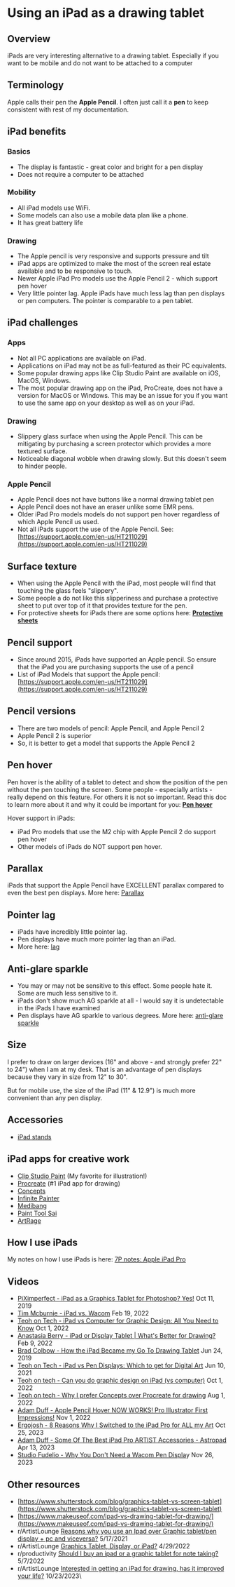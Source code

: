 # Using an iPad as a drawing tablet

## Overview

iPads are very interesting alternative to a drawing tablet. Especially if you want to be mobile and do not want to be attached to a computer

## Terminology

Apple calls their pen the **Apple Pencil**. I often just call it a **pen** to keep consistent with rest of my documentation.

## iPad benefits

### Basics

* The display is fantastic - great color and bright for a pen display
* Does not require a computer to be attached

### Mobility

* All iPad models use WiFi.&#x20;
* Some models can also use a mobile data plan like a phone.&#x20;
* It has great battery life

### Drawing

* The Apple pencil is very responsive and supports pressure and tilt
* iPad apps are optimized to make the most of the screen real estate available and to be responsive to touch. &#x20;
* Newer Apple iPad Pro models use the Apple Pencil 2 - which support pen hover
* Very little pointer lag. Apple iPads have much less lag than pen displays or pen computers. The pointer is comparable to a pen tablet.

## &#x20;iPad challenges

### Apps

* Not all PC applications are available on iPad.&#x20;
* Applications on iPad may not be as full-featured as their PC equivalents.
* Some popular drawing apps like Clip Studio Paint are available on iOS, MacOS, Windows.&#x20;
* The most popular drawing app on the iPad, ProCreate, does not have a version for MacOS or Windows. This may be an issue for you if you want to use the same app on your desktop as well as on your iPad.&#x20;

### Drawing

* Slippery glass surface when using the Apple Pencil. This can be mitigating by purchasing a screen protector which provides a more textured surface.
* Noticeable diagonal wobble when drawing slowly. But this doesn't seem to hinder people.

### Apple Pencil

* Apple Pencil does not have buttons like a normal drawing tablet pen
* Apple Pencil does not have an eraser unlike some EMR pens.
* Older iPad Pro models models do not support pen hover regardless of which Apple Pencil us used.
* Not all iPads support the use of the Apple Pencil. See: [https://support.apple.com/en-us/HT211029](https://support.apple.com/en-us/HT211029)

## Surface texture

* When using the Apple Pencil with the iPad, most people will find that touching the glass feels "slippery".&#x20;
* Some people a do not like this slipperiness and purchase a protective sheet to put over top of it that provides texture for the pen.
* For protective sheets for iPads there are some options here: [**Protective sheets**](../accessories/protective-sheets/)&#x20;

## Pencil support

* Since around 2015, iPads have supported an Apple pencil. So ensure that the iPad you are purchasing supports the use of a pencil
* List of iPad Models that support the Apple pencil: [https://support.apple.com/en-us/HT211029](https://support.apple.com/en-us/HT211029)

## Pencil versions

* There are two models of pencil: Apple Pencil, and Apple Pencil 2
* Apple Pencil 2 is superior
* So, it is better to get a model that supports the Apple Pencil 2

## Pen hover

Pen hover is the ability of a tablet to detect and show the position of the pen without the pen touching the screen. Some people - especially artists - really depend on this feature. For others it is not so important. Read this doc to learn more about it and why it could be important for you: [**Pen hover**](../guides/core-features/pen-hover.md)&#x20;

Hover support in iPads:

* iPad Pro models that use the M2 chip with Apple Pencil 2 do support pen hover &#x20;
* Other models of iPads do NOT support pen hover.

## **Parallax**&#x20;

iPads that support the Apple Pencil have EXCELLENT parallax compared to even the best pen displays. More here: [Parallax](../guides/pen-displays/parallax.md)&#x20;

## Pointer lag

* iPads have incredibly little pointer lag. &#x20;
* Pen displays have much more pointer lag than an iPad.&#x20;
* More here: [lag](../guides/core-features/lag.md)&#x20;

## **Anti-glare sparkle**

* You may or may not be sensitive to this effect. Some people hate it. Some are much less sensitive to it.&#x20;
* iPads don't show much AG sparkle at all - I would say it is undetectable in the iPads I have examined
* Pen displays have AG sparkle to various degrees. More here: [anti-glare sparkle](using-an-ipad-as-a-drawing-tablet.md#anti-glare-sparkle)

## **Size**

I prefer to draw on larger devices (16" and above - and strongly prefer 22" to 24") when I am at my desk. That is an advantage of pen displays because they vary in size from 12" to 30".

But for mobile use, the size of the iPad (11" & 12.9") is much more convenient than any pen display.

## Accessories

* [iPad stands](../accessories/stands/ipad-stands.md)

## iPad apps for creative work

* [Clip Studio Paint](../applications/clip-studio-paint.md) (My favorite for illustration!)&#x20;
* [Procreate](../applications/procreate.md) (#1 iPad app for drawing)
* [Concepts](using-an-ipad-as-a-drawing-tablet.md#concepts) &#x20;
* [Infinite Painter](using-an-ipad-as-a-drawing-tablet.md#infinite-painter)  &#x20;
* [Medibang](../applications/medibang.md)  &#x20;
* [Paint Tool Sai](../applications/painttool-sai.md) &#x20;
* [ArtRage](using-an-ipad-as-a-drawing-tablet.md#artrage)  &#x20;

## How I use iPads

My notes on how I use iPads is here: [7P notes: Apple iPad Pro](../product-info/apple/7p-notes-apple-ipad-pro.md) &#x20;

## Videos

* [PiXimperfect - iPad as a Graphics Tablet for Photoshop? Yes!](https://www.youtube.com/watch?v=QNgtQDwW9P4) Oct 11, 2019
* [Tim Mcburnie - iPad vs. Wacom](https://youtu.be/hBnEE367878) Feb 19, 2022
* [Teoh on Tech - iPad vs Computer for Graphic Design: All You Need to Know](https://youtu.be/R68\_Q7CiCzs) Oct 1, 2022
* [Anastasia Berry - iPad or Display Tablet | What's Better for Drawing?](https://youtu.be/VOyQbBBuRrc) Feb 9, 2022
* [Brad Colbow - How the iPad Became my Go To Drawing Tablet](https://youtu.be/c2ewLZplxY8) Jun 24, 2019
* [Teoh on Tech - iPad vs Pen Displays: Which to get for Digital Art](https://youtu.be/GJ6fVe3p-ec) Jun 10, 2021
* [Teoh on tech - Can you do graphic design on iPad (vs computer)](https://youtu.be/R68\_Q7CiCzs) Oct 1, 2022
* [Teoh on tech - Why I prefer Concepts over Procreate for drawing](https://youtu.be/5ORoSQ8Q0fM) Aug 1, 2022
* [Adam Duff - Apple Pencil Hover NOW WORKS! Pro Illustrator First Impressions!](https://youtu.be/ZpcKfipVy24) Nov 1, 2022
* [Ergojosh - 8 Reasons Why I Switched to the iPad Pro for ALL my Art](https://www.youtube.com/watch?v=MJN8e8k-w-I) Oct 25, 2023
* [Adam Duff - Some Of The Best iPad Pro ARTIST Accessories - Astropad](https://www.youtube.com/watch?v=DDcdJu\_gUb0) Apr 13, 2023
* [Studio Fudelio - Why You Don't Need a Wacom Pen Displa](https://www.youtube.com/watch?v=7Mc8QDrPy6o)y Nov 26, 2023

## Other resources

* [https://www.shutterstock.com/blog/graphics-tablet-vs-screen-tablet](https://www.shutterstock.com/blog/graphics-tablet-vs-screen-tablet)  &#x20;
* [https://www.makeuseof.com/ipad-vs-drawing-tablet-for-drawing/](https://www.makeuseof.com/ipad-vs-drawing-tablet-for-drawing/)  &#x20;
* r/ArtistLounge [Reasons why you use an Ipad over Graphic tablet/pen display + pc and viceversa?](https://www.reddit.com/r/ArtistLounge/comments/17erdcm/interested\_in\_getting\_an\_ipad\_for\_drawing\_has\_it/) 5/17/2021
* r/ArtistLounge [Graphics Tablet, Display, or iPad?](https://www.reddit.com/r/ArtistLounge/comments/17erdcm/interested\_in\_getting\_an\_ipad\_for\_drawing\_has\_it/) 4/29/2022
* r/productivity [Should I buy an ipad or a graphic tablet for note taking?](https://www.reddit.com/r/ArtistLounge/comments/17erdcm/interested\_in\_getting\_an\_ipad\_for\_drawing\_has\_it/) 5/7/2022
* r/ArtistLounge [Interested in getting an iPad for drawing, has it improved your life?](https://www.reddit.com/r/ArtistLounge/comments/17erdcm/interested\_in\_getting\_an\_ipad\_for\_drawing\_has\_it/) 10/23/2023\\
